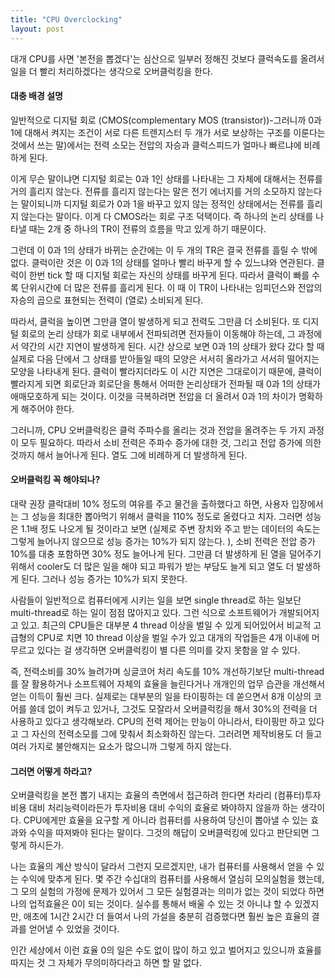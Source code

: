 ```yaml
---
title: "CPU Overclocking"
layout: post
---
```


대개 CPU를 사면 '본전을 뽑겠다'는 심산으로 일부러 정해진 것보다 클럭속도를 올려서 일을 더 빨리 처리하겠다는 생각으로 오버클럭킹을 한다. 

#### 대충 배경 설명

일반적으로 디지털 회로 (CMOS(complementary MOS (transistor))-그러니까 0과 1에 대해서 켜지는 조건이 서로 다른 트렌지스터 두 개가 서로 보상하는 구조를 이룬다는 것에서 쓰는 말)에서는 전력 소모는 전압의 자승과 클럭스피드가 얼마나 빠르냐에 비례하게 된다. 

이게 무슨 말이냐면 디지털 회로는 0과 1인 상태를 나타내는 그 자체에 대해서는 전류를 거의 흘리지 않는다. 전류를 흘리지 않는다는 말은 전기 에너지를 거의 소모하지 않는다는 말이되니까 디지털 회로가 0과 1을 바꾸고 있지 않는 정적인 상태에서는 전류를 흘리지 않는다는 말이다. 이게 다 CMOS라는 회로 구조 덕택이다. 즉 하나의 논리 상태를 나타낼 때는 2개 중 하나의 TR이 전류의 흐름을 막고 있게 하기 때문이다.

그런데 이 0과 1의 상태가 바뀌는 순간에는 이 두 개의 TR은 결국 전류를 흘릴 수 밖에 없다. 클럭이란 것은 이 0과 1의 상태를 얼마나 빨리 바꾸게 할 수 있느냐와 연관된다. 클럭이 한번 tick 할 때 디지털 회로는 자신의 상태를 바꾸게 된다. 따라서 클럭이 빠를 수록 단위시간에 더 많은 전류를 흘리게 된다. 이 때 이 TR이 나타내는 임피던스와 전압의 자승의 곱으로 표현되는 전력이 (열로) 소비되게 된다. 

따라서, 클럭을 높이면 그만큼 열이 발생하게 되고 전력도 그만큼 더 소비된다. 또 디지털 회로의 논리 상태가 회로 내부에서 전파되려면 전자들이 이동해야 하는데, 그 과정에서 약간의 시간 지연이 발생하게 된다. 시간 상으로 보면 0과 1의 상태가 왔다 갔다 할 때 실제로 다음 단에서 그 상태를 받아들일 때의 모양은 서서히 올라가고 서서히 떨어지는 모양을 나타내게 된다. 클럭이 빨라지더라도 이 시간 지연은 그대로이기 때문에, 클럭이 빨라지게 되면 회로단과 회로단을 통해서 어떠한 논리상태가 전파될 때 0과 1의 상태가 애매모호하게 되는 것이다. 이것을 극복하려면 전압을 더 올려서 0과 1의 차이가 명확하게 해주어야 한다.

그러니까, CPU 오버클럭킹은 클럭 주파수를 올리는 것과 전압을 올려주는 두 가지 과정이 모두 필요하다. 따라서 소비 전력은 주파수 증가에 대한 것, 그리고 전압 증가에 의한 것까지 해서 늘어나게 된다. 열도 그에 비례하게 더 발생하게 된다.

#### 오버클럭킹 꼭 해야되나?

대략 권장 클락대비 10% 정도의 여유를 주고 물건을 출하했다고 하면, 사용자 입장에서는 그 성능을 최대한 뽑아먹기 위해서 클럭을 110% 정도로 올렸다고 치자. 그러면 성능은 1.1배 정도 나오게 될 것이라고 보면 (실제로 주변 장치와 주고 받는 데이터의 속도는 그렇게 늘어나지 않으므로 성능 증가는 10%가 되지 않는다. ), 소비 전력은 전압 증가 10%를 대충 포함하면 30% 정도 늘어나게 된다. 그만큼 더 발생하게 된 열을 덜어주기 위해서 cooler도 더 많은 일을 해야 되고 파워가 받는 부담도 늘게 되고 열도 더 발생하게 된다. 그러나 성능 증가는 10%가 되지 못한다.

사람들이 일반적으로 컴퓨터에게 시키는 일을 보면 single thread로 하는 일보단 multi-thread로 하는 일이 점점 많아지고 있다. 그런 식으로 소프트웨어가 개발되어지고 있고. 최근의 CPU들은 대부분 4 thread 이상을 벌일 수 있게 되어있어서 비교적 고급형의 CPU로 치면 10 thread 이상을 벌일 수가 있고 대개의 작업들은 4개 이내에 머무르고 있다는 걸 생각하면 오버클럭킹이 별 다른 의미를 갖지 못함을 알 수 있다.

즉, 전력소비를 30% 늘려가며 싱글코어 처리 속도를 10% 개선하기보단 multi-thread를 잘 활용하거나 소프트웨어 자체의 효율을 늘린다거나 개개인의 업무 습관을 개선해서 얻는 이득이 훨씬 크다. 실제로는 대부분의 일을 타이핑하는 데 쏟으면서 8개 이상의 코어를 쓸데 없이 켜두고 있거나, 그것도 모잘라서 오버클럭킹을 해서 30%의 전력을 더 사용하고 있다고 생각해보라. CPU의 전력 제어는 만능이 아니라서, 타이핑만 하고 있다고 그 자신의 전력소모를 그에 맞춰서 최소화하진 않는다. 그러려면 제작비용도 더 들고 여러 가지로 불안해지는 요소가 많으니까 그렇게 하지 않는다. 

#### 그러면 어떻게 하라고?

오버클럭킹을 본전 뽑기 내지는 효율의 측면에서 접근하려 한다면 차라리 (컴퓨터)투자비용 대비 처리능력이라든가 투자비용 대비 수익의 효율로 봐야하지 않을까 하는 생각이다. CPU에게만 효율을 요구할 게 아니라 컴퓨터를 사용하여 당신이 뽑아낼 수 있는 효과와 수익을 따져봐야 된다는 말이다. 그것의 해답이 오버클럭킹에 있다고 판단되면 그렇게 하시든가.

나는 효율의 계산 방식이 달라서 그런지 모르겠지만, 내가 컴퓨터를 사용해서 얻을 수 있는 수익에 맞추게 된다. 몇 주간 수십대의 컴퓨터를 사용해서 열심히 모의실험을 했는데, 그 모의 실험의 가정에 문제가 있어서 그 모든 실험결과는 의미가 없는 것이 되었다 하면 나의 업적효율은 0이 되는 것이다. 실수를 통해서 배울 수 있는 것 아니냐 할 수 있겠지만, 애초에 1시간 2시간 더 들여서 나의 가설을 충분히 검증했다면 훨씬 높은 효율의 결과를 얻어낼 수 있었을 것이다. 

인간 세상에서 이런 효율 0의 일은 수도 없이 많이 하고 있고 벌어지고 있으니까 효율를 따지는 것 그 자체가 무의미하다라고 하면 할 말 없다.

